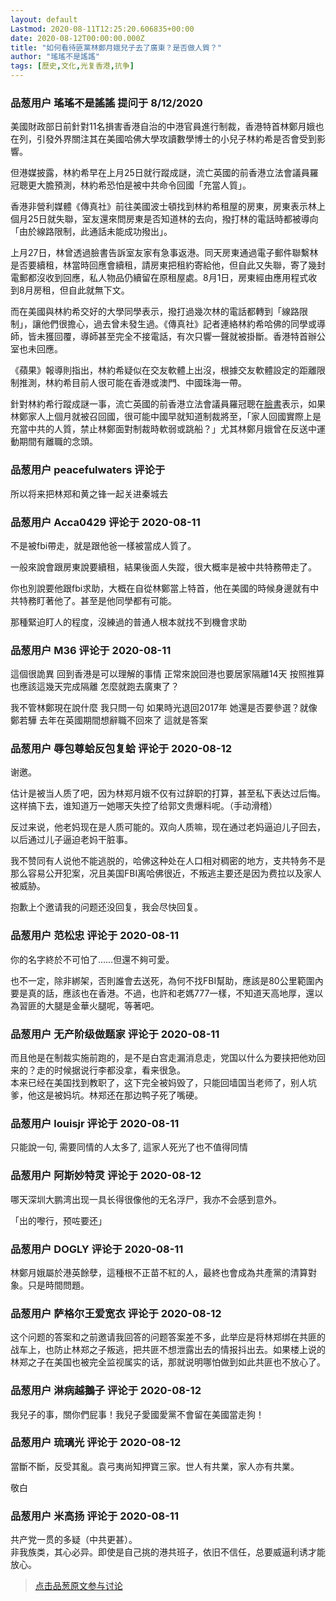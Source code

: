 ```yaml
---
layout: default
Lastmod: 2020-08-11T12:25:20.606835+00:00
date: 2020-08-12T00:00:00.000Z
title: "如何看待匪黨林鄭月娥兒子去了廣東？是否做人質？"
author: "瑤瑤不是謠謠"
tags: [歷史,文化,光复香港,抗争]
---
```



### 品葱用户 **瑤瑤不是謠謠** 提问于 8/12/2020
    
美國財政部日前針對11名損害香港自治的中港官員進行制裁，香港特首林鄭月娥也在列，引發外界關注其在美國哈佛大學攻讀數學博士的小兒子林約希是否會受到影響。  
  
但港媒披露，林約希早在上月25日就行蹤成謎，流亡英國的前香港立法會議員羅冠聰更大膽預測，林約希恐怕是被中共命令回國「充當人質」。  

香港非營利媒體《傳真社》前往美國波士頓找到林約希租屋的房東，房東表示林上個月25日就失聯，室友還來問房東是否知道林的去向，撥打林的電話時都被導向「由於線路限制，此通話未能成功撥出」。

  
  
上月27日，林曾透過臉書告訴室友家有急事返港。同天房東通過電子郵件聯繫林是否要續租，林當時回應會續租，請房東把租約寄給他，但自此又失聯，寄了幾封電郵都沒收到回應，私人物品仍續留在原租屋處。8月1日，房東經由應用程式收到8月房租，但自此就無下文。  
  
而在美國與林約希交好的大學同學表示，撥打過幾次林的電話都轉到「線路限制」，讓他們很擔心，過去曾未發生過。《傳真社》記者連絡林約希哈佛的同學或導師，皆未獲回覆，導師甚至完全不接電話，有次只響一聲就被掛斷。香港特首辦公室也未回應。  
  
《蘋果》報導則指出，林約希疑似在交友軟體上出沒，根據交友軟體設定的距離限制推測，林約希目前人很可能在香港或澳門、中國珠海一帶。  
  
針對林約希行蹤成謎一事，流亡英國的前香港立法會議員羅冠聰在[臉書]( "https://www.facebook.com/NathanLawKC/photos/a.651788964972440/2295751663909487/?type=3&theater")表示，如果林鄭家人上個月就被召回國，很可能中國早就知道制裁將至，「家人回國實際上是充當中共的人質，禁止林鄭面對制裁時軟弱或跳船？」尤其林鄭月娥曾在反送中運動期間有離職的念頭。
    
                

### 品葱用户 **peacefulwaters** 评论于 
        
所以将来把林郑和黄之锋一起关进秦城去
        
                

### 品葱用户 **Acca0429** 评论于 2020-08-11
        
不是被fbi帶走，就是跟他爸一樣被當成人質了。  
  
一般來說會跟房東說要續租，結果後面人失蹤，很大概率是被中共特務帶走了。  
  
你也別說要他跟fbi求助，大概在自從林鄭當上特首，他在美國的時候身邊就有中共特務盯著他了。甚至是他同學都有可能。  
  
那種緊迫盯人的程度，沒練過的普通人根本就找不到機會求助
        
                

### 品葱用户 **M36** 评论于 2020-08-11
        
這個很詭異 回到香港是可以理解的事情 正常來說回港也要居家隔離14天 按照推算也應該這幾天完成隔離 怎麼就跑去廣東了？  
  
我不管林鄭現在說什麼 我只問一句 如果時光退回2017年 她還是否要參選？就像鄭若驊 去年在英國期間想辭職不回來了 這就是答案
        
                

### 品葱用户 **辱包尊蛤反包复蛤** 评论于 2020-08-12
        
谢邀。  
  
估计是被当人质了吧，因为林郑月娥不仅有过辞职的打算，甚至私下表达过后悔。这样搞下去，谁知道万一她哪天失控了给郭文贵爆料呢。（手动滑稽）  
  
反过来说，他老妈现在是人质可能的。双向人质嘛，现在通过老妈逼迫儿子回去，以后通过儿子逼迫老妈干脏事。  
  
我不赞同有人说他不能逃脱的，哈佛这种处在人口相对稠密的地方，支共特务不是那么容易公开犯案，况且美国FBI离哈佛很近，不叛逃主要还是因为费拉以及家人被威胁。  
  
抱歉上个邀请我的问题还没回复，我会尽快回复。
        
                

### 品葱用户 **范松忠** 评论于 2020-08-11
        
你的名字終於不可怕了……但還不夠可愛。  
  
也不一定，除非綁架，否則誰會去送死，為何不找FBI幫助，應該是80公里範圍內要是真的話，應該也在香港。不過，也許和老媽777一樣，不知道天高地厚，還以為習匪的大腿是金華火腿呢，等著吧。
        
                

### 品葱用户 **无产阶级做题家** 评论于 2020-08-11
        
而且他是在制裁实施前跑的，是不是白宫走漏消息走，党国以什么为要挟把他劝回来的？走的时候据说行李都没拿，看来很急。  
本来已经在美国找到教职了，这下完全被妈毁了，只能回墙国当老师了，别人坑爹，他这是被妈坑。林郑还在那边鸭子死了嘴硬。
        
                

### 品葱用户 **louisjr** 评论于 2020-08-11
        
只能說一句, 需要同情的人太多了, 這家人死光了也不值得同情
        
                

### 品葱用户 **阿斯妙特灵** 评论于 2020-08-12
        
哪天深圳大鹏湾出现一具长得很像他的无名浮尸，我亦不会感到意外。  
  
「出的嚟行，预咗要还」
        
                

### 品葱用户 **DOGLY** 评论于 2020-08-11
        
林鄭月娥屬於港英餘孽，這種根不正苗不紅的人，最終也會成為共產黨的清算對象。只是時間問題。
        
                

### 品葱用户 **萨格尔王爱宽衣** 评论于 2020-08-12
        
这个问题的答案和之前邀请我回答的问题答案差不多，此举应是将林郑绑在共匪的战车上，也防止林郑之子叛逃，把共匪不想泄露出去的情报抖出去。如果楼上说的林郑之子在美国也被完全监视属实的话，那就说明哪怕做到如此共匪也不放心了。
        
                

### 品葱用户 **淋病越鵝子** 评论于 2020-08-12
        
我兒子的事，關你們屁事！我兒子愛國愛黨不會留在美國當走狗！
        
                

### 品葱用户 **琉璃光** 评论于 2020-08-12
        
當斷不斷，反受其亂。袁弓夷尚知押寶三家。世人有共業，家人亦有共業。  
  
敬白
        
                

### 品葱用户 **米高扬** 评论于 2020-08-11
        
共产党一贯的多疑（中共更甚）。  
非我族类，其心必异。即使是自己挑的港共班子，依旧不信任，总要威逼利诱才能放心。
        
                





> [点击品葱原文参与讨论](https://pincong.rocks/question/29679)

